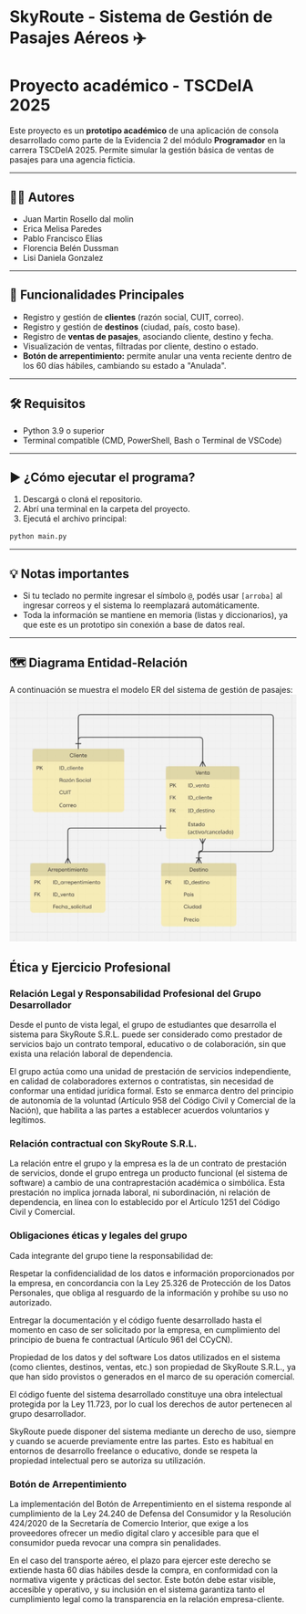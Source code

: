 # SkyRoute - Sistema de Gestión de Pasajes Aéreos ✈️
# Proyecto académico - TSCDeIA 2025

Este proyecto es un **prototipo académico** de una aplicación de consola desarrollado como parte de la Evidencia 2 del módulo **Programador** en la carrera TSCDeIA 2025. Permite simular la gestión básica de ventas de pasajes para una agencia ficticia.

---

## 👩‍💻 Autores
 
- Juan Martin Rosello dal molin 
- Erica Melisa Paredes  
- Pablo Francisco Elías 
- Florencia Belén Dussman 
- Lisi Daniela Gonzalez
---

## 📌 Funcionalidades Principales

- Registro y gestión de **clientes** (razón social, CUIT, correo).
- Registro y gestión de **destinos** (ciudad, país, costo base).
- Registro de **ventas de pasajes**, asociando cliente, destino y fecha.
- Visualización de ventas, filtradas por cliente, destino o estado.
- **Botón de arrepentimiento:** permite anular una venta reciente dentro de los 60 días hábiles, cambiando su estado a "Anulada".

---

## 🛠️ Requisitos

- Python 3.9 o superior
- Terminal compatible (CMD, PowerShell, Bash o Terminal de VSCode)

---

## ▶️ ¿Cómo ejecutar el programa?

1. Descargá o cloná el repositorio.
2. Abrí una terminal en la carpeta del proyecto.
3. Ejecutá el archivo principal:

```bash
python main.py
```

---

## 💡 Notas importantes

- Si tu teclado no permite ingresar el símbolo `@`, podés usar `[arroba]` al ingresar correos y el sistema lo reemplazará automáticamente.
- Toda la información se mantiene en memoria (listas y diccionarios), ya que este es un prototipo sin conexión a base de datos real.

---
## 🗺️ Diagrama Entidad-Relación

A continuación se muestra el modelo ER del sistema de gestión de pasajes:
![alt text](image-1.png)
    
## Ética y Ejercicio Profesional

### Relación Legal y Responsabilidad Profesional del Grupo Desarrollador
Desde el punto de vista legal, el grupo de estudiantes que desarrolla el sistema para SkyRoute S.R.L. puede ser considerado como prestador de servicios bajo un contrato temporal, educativo o de colaboración, sin que exista una relación laboral de dependencia.

El grupo actúa como una unidad de prestación de servicios independiente, en calidad de colaboradores externos o contratistas, sin necesidad de conformar una entidad jurídica formal. Esto se enmarca dentro del principio de autonomía de la voluntad (Artículo 958 del Código Civil y Comercial de la Nación), que habilita a las partes a establecer acuerdos voluntarios y legítimos.

### Relación contractual con SkyRoute S.R.L.
La relación entre el grupo y la empresa es la de un contrato de prestación de servicios, donde el grupo entrega un producto funcional (el sistema de software) a cambio de una contraprestación académica o simbólica. Esta prestación no implica jornada laboral, ni subordinación, ni relación de dependencia, en línea con lo establecido por el Artículo 1251 del Código Civil y Comercial.

###  Obligaciones éticas y legales del grupo
Cada integrante del grupo tiene la responsabilidad de:

Respetar la confidencialidad de los datos e información proporcionados por la empresa, en concordancia con la Ley 25.326 de Protección de los Datos Personales, que obliga al resguardo de la información y prohíbe su uso no autorizado.

Entregar la documentación y el código fuente desarrollado hasta el momento en caso de ser solicitado por la empresa, en cumplimiento del principio de buena fe contractual (Artículo 961 del CCyCN).

Propiedad de los datos y del software
Los datos utilizados en el sistema (como clientes, destinos, ventas, etc.) son propiedad de SkyRoute S.R.L., ya que han sido provistos o generados en el marco de su operación comercial.

El código fuente del sistema desarrollado constituye una obra intelectual protegida por la Ley 11.723, por lo cual los derechos de autor pertenecen al grupo desarrollador.

SkyRoute puede disponer del sistema mediante un derecho de uso, siempre y cuando se acuerde previamente entre las partes. Esto es habitual en entornos de desarrollo freelance o educativo, donde se respeta la propiedad intelectual pero se autoriza su utilización.

### Botón de Arrepentimiento
La implementación del Botón de Arrepentimiento en el sistema responde al cumplimiento de la Ley 24.240 de Defensa del Consumidor y la Resolución 424/2020 de la Secretaría de Comercio Interior, que exige a los proveedores ofrecer un medio digital claro y accesible para que el consumidor pueda revocar una compra sin penalidades.

En el caso del transporte aéreo, el plazo para ejercer este derecho se extiende hasta 60 días hábiles desde la compra, en conformidad con la normativa vigente y prácticas del sector. Este botón debe estar visible, accesible y operativo, y su inclusión en el sistema garantiza tanto el cumplimiento legal como la transparencia en la relación empresa-cliente.

